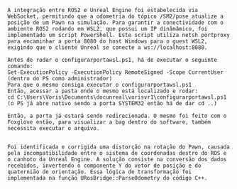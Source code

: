 	A integração entre ROS2 e Unreal Engine foi estabelecida via WebSocket, permitindo que a odometria do tópico /SM2/pose atualize a posição de um Pawn na simulação. Para garantir a conectividade com o ambiente ROS2 rodando em WSL2, que possui um IP dinâmâmico, foi implementado um script PowerShell. Este script utiliza netsh portproxy para encaminhar a porta 8080 do host Windows para o guest WSL2, exigindo que o cliente Unreal se conecte a ws://localhost:8080.
	
	Antes de rodar o configurarportawsl.ps1, há de executar o seguinte comando:
	Set-ExecutionPolicy -ExecutionPolicy RemoteSigned -Scope CurrentUser (dentro do PS como administrador)
	Para que o mesmo consiga executar o configurarportawsl.ps1
	Então, acessar a pasta onde o mesmo está localizado e rodar:
	cd C:\Users\Voris\Documents\docunreal\vorisvr1\configurarportawsl.ps1 (o PS já abre nativo sendo a porta SYSTEM32 então há de dar cd ..)

	Então, a porta já estará sendo redirecionada. O mesmo foi feito com o Foxglove então, para visualizar a bag dentro do software, também necessita executar o arquivo.


	Foi identificada e corrigida uma distorção na rotação do Pawn, causada pela incompatibilidade entre o sistema de coordenadas destro do ROS e o canhoto da Unreal Engine. A solução consiste na conversão dos dados recebidos, invertendo o componente Y do vetor de posição e do quaternião de orientação. Essa lógica de transformação foi implementada na função URosBridge::ParseOdometry do código C++.